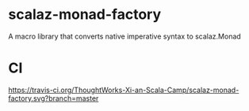 # scalaz-monad-factory
A macro library that converts native imperative syntax to scalaz.Monad

# CI
https://travis-ci.org/ThoughtWorks-Xi-an-Scala-Camp/scalaz-monad-factory.svg?branch=master

